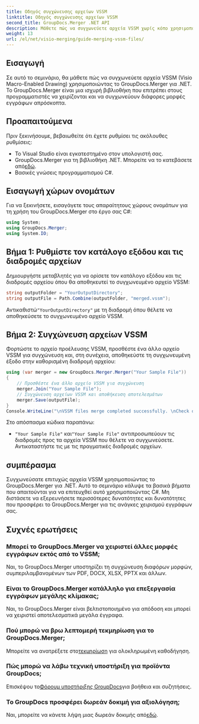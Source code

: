 ```yaml
---
title: Οδηγός συγχώνευσης αρχείων VSSM
linktitle: Οδηγός συγχώνευσης αρχείων VSSM
second_title: GroupDocs.Merger .NET API
description: Μάθετε πώς να συγχωνεύετε αρχεία VSSM χωρίς κόπο χρησιμοποιώντας το GroupDocs.Merger για .NET. Οδηγός βήμα προς βήμα για προγραμματιστές C#.
weight: 13
url: /el/net/visio-merging/guide-merging-vssm-files/
---
```

## Εισαγωγή
Σε αυτό το σεμινάριο, θα μάθετε πώς να συγχωνεύετε αρχεία VSSM (Visio Macro-Enabled Drawing) χρησιμοποιώντας το GroupDocs.Merger για .NET. Το GroupDocs.Merger είναι μια ισχυρή βιβλιοθήκη που επιτρέπει στους προγραμματιστές να χειρίζονται και να συγχωνεύουν διάφορες μορφές εγγράφων απρόσκοπτα.
## Προαπαιτούμενα
Πριν ξεκινήσουμε, βεβαιωθείτε ότι έχετε ρυθμίσει τις ακόλουθες ρυθμίσεις:
- Το Visual Studio είναι εγκατεστημένο στον υπολογιστή σας.
-  GroupDocs.Merger για τη βιβλιοθήκη .NET. Μπορείτε να το κατεβάσετε από[εδώ](https://releases.groupdocs.com/merger/net/).
- Βασικές γνώσεις προγραμματισμού C#.

## Εισαγωγή χώρων ονομάτων
Για να ξεκινήσετε, εισαγάγετε τους απαραίτητους χώρους ονομάτων για τη χρήση του GroupDocs.Merger στο έργο σας C#:
```csharp
using System; 
using GroupDocs.Merger;
using System.IO;
```
## Βήμα 1: Ρυθμίστε τον κατάλογο εξόδου και τις διαδρομές αρχείων
Δημιουργήστε μεταβλητές για να ορίσετε τον κατάλογο εξόδου και τις διαδρομές αρχείου όπου θα αποθηκευτεί το συγχωνευμένο αρχείο VSSM:
```csharp
string outputFolder = "YourOutputDirectory";
string outputFile = Path.Combine(outputFolder, "merged.vssm");
```
 Αντικαθιστώ`"YourOutputDirectory"` με τη διαδρομή όπου θέλετε να αποθηκεύσετε το συγχωνευμένο αρχείο VSSM.
## Βήμα 2: Συγχώνευση αρχείων VSSM
Φορτώστε το αρχείο προέλευσης VSSM, προσθέστε ένα άλλο αρχείο VSSM για συγχώνευση και, στη συνέχεια, αποθηκεύστε τη συγχωνευμένη έξοδο στην καθορισμένη διαδρομή αρχείου:
```csharp
using (var merger = new GroupDocs.Merger.Merger("Your Sample File"))
{
    // Προσθέστε ένα άλλο αρχείο VSSM για συγχώνευση
    merger.Join("Your Sample File");
    // Συγχώνευση αρχείων VSSM και αποθήκευση αποτελεσμάτων
    merger.Save(outputFile);
}
Console.WriteLine("\nVSSM files merge completed successfully. \nCheck output in {0}", outputFolder);
```
Στο απόσπασμα κώδικα παραπάνω:
- `"Your Sample File"` και`"Your Sample File"` αντιπροσωπεύουν τις διαδρομές προς τα αρχεία VSSM που θέλετε να συγχωνεύσετε. Αντικαταστήστε τις με τις πραγματικές διαδρομές αρχείων.

## συμπέρασμα
Συγχωνεύσατε επιτυχώς αρχεία VSSM χρησιμοποιώντας το GroupDocs.Merger για .NET. Αυτό το σεμινάριο κάλυψε τα βασικά βήματα που απαιτούνται για να επιτευχθεί αυτό χρησιμοποιώντας C#. Μη διστάσετε να εξερευνήσετε περισσότερες δυνατότητες και δυνατότητες που προσφέρει το GroupDocs.Merger για τις ανάγκες χειρισμού εγγράφων σας.

## Συχνές ερωτήσεις
### Μπορεί το GroupDocs.Merger να χειριστεί άλλες μορφές εγγράφων εκτός από το VSSM;
Ναι, το GroupDocs.Merger υποστηρίζει τη συγχώνευση διαφόρων μορφών, συμπεριλαμβανομένων των PDF, DOCX, XLSX, PPTX και άλλων.
### Είναι το GroupDocs.Merger κατάλληλο για επεξεργασία εγγράφων μεγάλης κλίμακας;
Ναι, το GroupDocs.Merger είναι βελτιστοποιημένο για απόδοση και μπορεί να χειριστεί αποτελεσματικά μεγάλα έγγραφα.
### Πού μπορώ να βρω λεπτομερή τεκμηρίωση για το GroupDocs.Merger;
 Μπορείτε να ανατρέξετε στο[τεκμηρίωση](https://tutorials.groupdocs.com/merger/net/) για ολοκληρωμένη καθοδήγηση.
### Πώς μπορώ να λάβω τεχνική υποστήριξη για προϊόντα GroupDocs;
 Επισκέψου το[Φόρουμ υποστήριξης GroupDocs](https://forum.groupdocs.com/c/merger/32)για βοήθεια και συζητήσεις.
### Το GroupDocs προσφέρει δωρεάν δοκιμή για αξιολόγηση;
 Ναι, μπορείτε να κάνετε λήψη μιας δωρεάν δοκιμής από[εδώ](https://releases.groupdocs.com/).